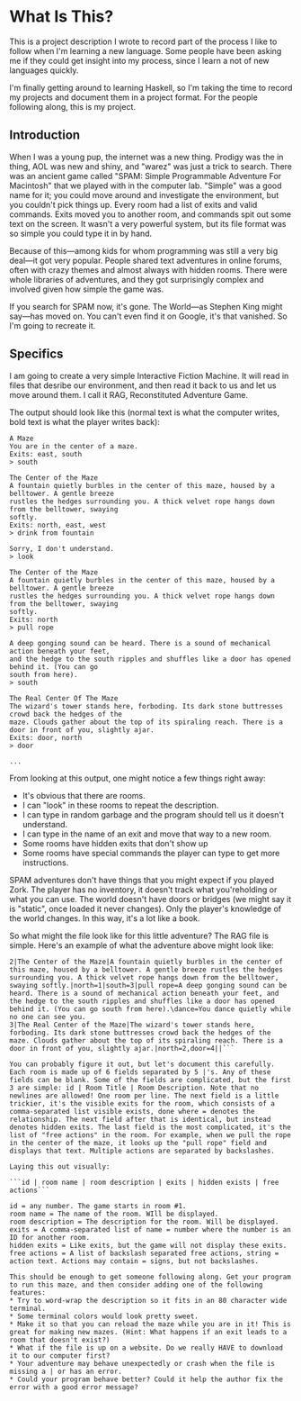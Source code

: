 What Is This?
============

This is a project description I wrote to record part of the process I like to follow when I'm learning a new language. Some people have been asking me if they could get insight into my process, since I learn a not of new languages quickly.

I'm finally getting around to learning Haskell, so I'm taking the time to record my projects and document them in a project format. For the people following along, this is my project. 

Introduction
------------ 
	
When I was a young pup, the internet was a new thing. Prodigy was the in thing, AOL was new and shiny, and "warez" was just a trick to search. There was an ancient game called "SPAM: Simple Programmable Adventure For Macintosh" that we played with in the computer lab. "Simple" was a good name for it; you could move around and investigate the environment, but you couldn't pick things up. Every room had a list of exits and valid commands. Exits moved you to another room, and commands spit out some text on the screen. It wasn't a very powerful system, but its file format was so simple you could type it in by hand. 

Because of this—among kids for whom programming was still a very big deal—it got very popular. People shared text adventures in online forums, often with crazy themes and almost always with hidden rooms. There were whole libraries of adventures, and they got surprisingly complex and involved given how simple the game was.

If you search for SPAM now, it's gone. The World—as Stephen King might say—has moved on. You can't even find it on 
Google, it's that vanished. So I'm going to recreate it.

Specifics
---------

I am going to create a very simple Interactive Fiction Machine. It will read in files that desribe our environment, and then read it back to us and let us move around them. I call it RAG, Reconstituted Adventure Game.

The output should look like this (normal text is what the computer writes, bold text is what the player writes back):

	A Maze
	You are in the center of a maze. 
	Exits: east, south
	> south
	
	The Center of the Maze
	A fountain quietly burbles in the center of this maze, housed by a belltower. A gentle breeze
	rustles the hedges surrounding you. A thick velvet rope hangs down from the belltower, swaying
	softly.
	Exits: north, east, west
	> drink from fountain
	
	Sorry, I don't understand.
	> look
	
	The Center of the Maze
	A fountain quietly burbles in the center of this maze, housed by a belltower. A gentle breeze
	rustles the hedges surrounding you. A thick velvet rope hangs down from the belltower, swaying
	softly.
	Exits: north
	> pull rope
	
	A deep gonging sound can be heard. There is a sound of mechanical action beneath your feet,
	and the hedge to the south ripples and shuffles like a door has opened behind it. (You can go
	south from here).	
	> south
	
	The Real Center Of The Maze
	The wizard's tower stands here, forboding. Its dark stone buttresses crowd back the hedges of the
	maze. Clouds gather about the top of its spiraling reach. There is a door in front of you, slightly ajar.
	Exits: door, north
	> door
	
	... 

From looking at this output, one might notice a few things right away:
* It's obvious that there are rooms.
* I can "look" in these rooms to repeat the description.
* I can type in random garbage and the program should tell us it doesn't understand.
* I can type in the name of an exit and move that way to a new room.
* Some rooms have hidden exits that don't show up
* Some rooms have special commands the player can type to get more instructions.

SPAM adventures don't have things that you might expect if you played Zork. The player has no inventory, it doesn't track what you'reholding or what you can use. The world doesn't have doors or bridges (we might say it is "static", once loaded it never changes). Only the player's knowledge of the world changes. In this way, it's a lot like a book. 

So what might the file look like for this little adventure? The RAG file is simple. Here's an example of what the adventure above might look like:

```1|A Maze|You are in the center of a maze.|south=2,east=2||
2|The Center of the Maze|A fountain quietly burbles in the center of this maze, housed by a belltower. A gentle breeze rustles the hedges surrounding you. A thick velvet rope hangs down from the belltower, swaying softly.|north=1|south=3|pull rope=A deep gonging sound can be heard. There is a sound of mechanical action beneath your feet, and the hedge to the south ripples and shuffles like a door has opened behind it. (You can go south from here).\dance=You dance quietly while no one can see you.
3|The Real Center of the Maze|The wizard's tower stands here, forboding. Its dark stone buttresses crowd back the hedges of the maze. Clouds gather about the top of its spiraling reach. There is a door in front of you, slightly ajar.|north=2,door=4||```

You can probably figure it out, but let's document this carefully. Each room is made up of 6 fields separated by 5 |'s. Any of these fields can be blank. Some of the fields are complicated, but the first 3 are simple: id | Room Title | Room Description. Note that no newlines are allowed! One room per line. The next field is a little trickier, it's the visible exits for the room, which consists of a comma-separated list visible exists, done where = denotes the relationship. The next field after that is identical, but instead denotes hidden exits. The last field is the most complicated, it's the list of "free actions" in the room. For example, when we pull the rope in the center of the maze, it looks up the "pull rope" field and displays that text. Multiple actions are separated by backslashes.

Laying this out visually:

```id | room name | room description | exits | hidden exists | free actions```

id = any number. The game starts in room #1.
room name = The name of the room. WIll be displayed.
room description = The description for the room. Will be displayed.
exits = A comma-separated list of name = number where the number is an ID for another room.
hidden exits = Like exits, but the game will not display these exits.
free actions = A list of backslash separated free actions, string = action text. Actions may contain = signs, but not backslashes.

This should be enough to get someone following along. Get your program to run this maze, and then consider adding one of the following features:
* Try to word-wrap the description so it fits in an 80 character wide terminal.
* Some terminal colors would look pretty sweet.
* Make it so that you can reload the maze while you are in it! This is great for making new mazes. (Hint: What happens if an exit leads to a room that doesn't exist?)
* What if the file is up on a website. Do we really HAVE to download it to our computer first?
* Your adventure may behave unexpectedly or crash when the file is missing a | or has an error. 
* Could your program behave better? Could it help the author fix the error with a good error message?


